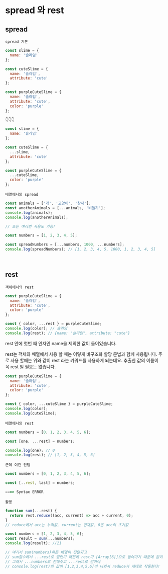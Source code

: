 # spread 와 rest

## spread
`spread 기본`
```js
const slime = {
  name: '슬라임'
};

const cuteSlime = {
  name: '슬라임',
  attribute: 'cute'
};

const purpleCuteSlime = {
  name: '슬라임',
  attribute: 'cute',
  color: 'purple'
};

👇👇👇

const slime = {
  name: '슬라임'
};

const cuteSlime = {
  ...slime,
  attribute: 'cute'
};

const purpleCuteSlime = {
  ...cuteSlime,
  color: 'purple'
};
```

`배열에서의 spread`
```js
const animals = ['개', '고양이', '참새'];
const anotherAnimals = [...animals, '비둘기'];
console.log(animals);
console.log(anotherAnimals);

// 또는 여러번 사용도 가능!

const numbers = [1, 2, 3, 4, 5];

const spreadNumbers = [...numbers, 1000, ...numbers];
console.log(spreadNumbers); // [1, 2, 3, 4, 5, 1000, 1, 2, 3, 4, 5]
```

<br>

## rest

`객체에서의 rest`
```js
const purpleCuteSlime = {
  name: '슬라임',
  attribute: 'cute',
  color: 'purple'
};

const { color, ...rest } = purpleCuteSlime;
console.log(color); // 슬라임
console.log(rest); // {name: "슬라임", attribute: "cute"}
```
rest 안에 첫번 째 인자인 name을 제외한 값이 들어있습니다.

rest는 객체와 배열에서 사용 할 때는 이렇게 비구조화 할당 문법과 함께 사용됩니다. 주로 사용 할때는 위와 같이 rest 라는 키워드를 사용하게 되는데요. 추출한 값의 이름이 꼭 rest 일 필요는 없습니다.

```js
const purpleCuteSlime = {
  name: '슬라임',
  attribute: 'cute',
  color: 'purple'
};

const { color, ...cuteSlime } = purpleCuteSlime;
console.log(color);
console.log(cuteSlime);
```


`배열에서의 rest`

```js
const numbers = [0, 1, 2, 3, 4, 5, 6];

const [one, ...rest] = numbers;

console.log(one); // 0
console.log(rest); // [1, 2, 3, 4, 5, 6]
```

`근데 이건 안댐`
```js
const numbers = [0, 1, 2, 3, 4, 5, 6];

const [..rest, last] = numbers;

===> Syntax ERROR
```


`활용`
```js
function sum(...rest) {
  return rest.reduce((acc, current) => acc + current, 0);
}
// reduce에서 acc는 누적값, current는 현재값, 0은 acc의 초기값

const numbers = [1, 2, 3, 4, 5, 6];
const result = sum(...numbers);
console.log(result); //21

// 여기서 sum(numbers)하믄 배열이 전달되고
// sum함수에서 ...rest로 받았기 때문에 rest가 [Array[6]]으로 들어가기 때문에 값이 제대로 안나옴
// 그래서 ...numbers로 전해주고 ...rest로 받아야
// console.log(rest)의 값이 [1,2,3,4,5,6]이 나와서 reduce가 제대로 작동한다!
```